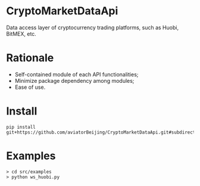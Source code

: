 # CryptoMarketDataApi
Data access layer of cryptocurrency trading platforms, such as Huobi, BitMEX, etc.

# Rationale
* Self-contained module of each API functionalities;
* Minimize package dependency among modules;
* Ease of use.

# Install
```
pip install git+https://github.com/aviatorBeijing/CryptoMarketDataApi.git#subdirectory=src
```

# Examples
```
> cd src/examples
> python ws_huobi.py
```



